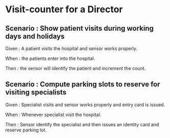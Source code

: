 # Visit-counter for a Director

## Scenario : Show patient visits during working days and holidays

  Given : A patient visits the hospital and sensor works properly.

  When : the patients enter into the hospital.
  
  Then : the sensor will identify the patient and increment the count.

## Scenario : Compute parking slots to reserve for visiting specialists

  Given : Specialist visits and  sensor works properly and entry card is issued.
  
  When : Whenever specialist visit the hospital.
  
  Then : Sensor identify the specialist and then issues an identity card and reserve parking lot.
